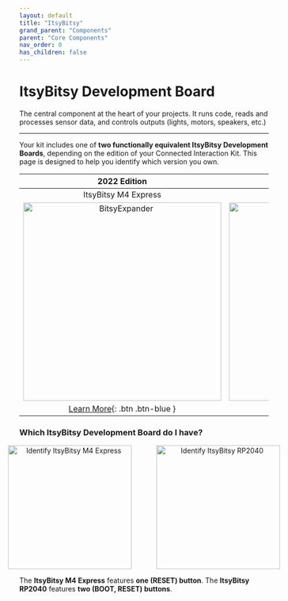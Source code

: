 ```yaml
---
layout: default
title: "ItsyBitsy"
grand_parent: "Components"
parent: "Core Components"
nav_order: 0
has_children: false
---
```


# ItsyBitsy Development Board

The central component at the heart of your projects. It runs code, reads and processes sensor data, and controls outputs (lights, motors, speakers, etc.) 

---

Your kit includes one of **two functionally equivalent ItsyBitsy Development Boards**, depending on the edition of your Connected Interaction Kit. This page is designed to help you identify which version you own.

|                         2022 Edition                         |                         2023 Edition                         |
| :----------------------------------------------------------: | :----------------------------------------------------------: |
|                     ItsyBitsy M4 Express                     |                       ItsyBitsy RP2040                       |
| <img src="assets/ItsyBitsy-M4-Express.png" alt="BitsyExpander" width="400"/> | <img src="assets/ItsyBitsy-RP2040.png" alt="BitsyExpander" width="400"/> |
|    [Learn More](itsybitsy-m4-express){: .btn .btn-blue }     |      [Learn More](itsybitsy-rp2040){: .btn .btn-blue }       |

### Which ItsyBitsy Development Board do I have?

<p align="center" style="display: flex; justify-content: center;">
  <img src="assets/recognize_IB_M4.jpg" width="250px" alt="Identify ItsyBitsy M4 Express" style="margin-right: 25px;">
  <img src="assets/recognize_IB_RP2040.jpg" width="250px" alt="Identify ItsyBitsy RP2040" style="margin-left: 25px;">
</p>



The **ItsyBitsy M4 Express** features **one (RESET) button**.
The **ItsyBitsy RP2040** features **two (BOOT, RESET) buttons**.
